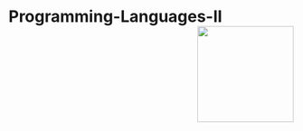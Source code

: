# Programming-Languages-II   <img src="https://media3.giphy.com/media/i4MAH84pqe2m2aVojc/giphy.gif?cid=ecf05e47p9ufwdh8l7zfncvwc92s48mn1xcoykdxvnx6rb1r&rid=giphy.gif&ct=g" align="right" width="170" height="170">
